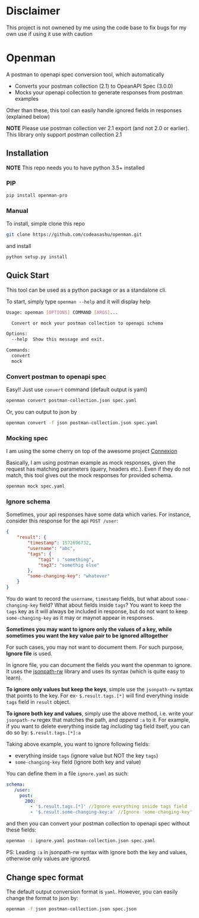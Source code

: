 # Disclaimer
This project is not ownened by me using the code base to fix bugs for my own use if using it use with caution

# Openman

A postman to openapi spec conversion tool, which automatically

- Converts your postman collection (2.1) to OpeanAPI Spec (3.0.0)
- Mocks your openapi collection to generate responses from postman examples

Other than these, this tool can easily handle ignored fields in responses (explained below)

**NOTE** Please use postman collection ver 2.1 export (and not 2.0 or earlier). This library only support postman collection 2.1

## Installation

**NOTE** This repo needs you to have python 3.5+ installed

### PIP

```sh
pip install openman-pro
```

### Manual
To install, simple clone this repo

```sh
git clone https://github.com/codeasashu/openman.git
```

and install

```sh
python setup.py install
```

## Quick Start

This tool can be used as a python package or as a standalone cli.

To start, simply type `openman --help` and it will display help

```sh
Usage: openman [OPTIONS] COMMAND [ARGS]...

  Convert or mock your postman collection to openapi schema

Options:
  --help  Show this message and exit.

Commands:
  convert
  mock
```

### Convert postman to openapi spec

Easy!! Just use `convert` command (default output is yaml)

```sh
openman convert postman-collection.json spec.yaml
```

Or, you can output to json by

```sh
openman convert -f json postman-collection.json spec.yaml
```

### Mocking spec

I am using the some cherry on top of the awesome project [Connexion](https://github.com/zalando/connexion)

Basically, I am using postman example as mock responses, given the request has matching parameters (query, headers etc.). Even if they do not match, this tool gives out the mock responses for provided schema.

```sh
openman mock spec.yaml
```

### Ignore schema

Sometimes, your api responses have some data which varies. For instance, consider this response for the api `POST /user`:

```json
{
    "result": {
        "timestamp": 1572696732,
        "username": "abc",
        "tags": {
            "tag1" : "something",
            "tag3": "somethig else"
        },
        "some-changing-key": "whatever"
    }
}
```

You do want to record the `username`, `timestamp` fields, but what about `some-changing-key` field? What about fields inside `tags`? You want to keep the `tags` key as it will always be included in response, but do not want to keep `some-changing-key` as it may or maynot appear in responses.

**Sometimes you may want to ignore only the values of a key, while sometimes you want the key value pair to be ignored alltogether**

For such cases, you may not want to document them. For such purpose, **Ignore file** is used.

In ignore file, you can document the fields you want the openman to ignore. It uses the [jsonpath-rw](https://pypi.org/project/jsonpath-rw/) library and uses its syntax (which is quite easy to learn).

**To ignore only values but keep the keys**, simple use the `jsonpath-rw` syntax that points to the key. For ex- `$.result.tags.[*]` will find everything inside `tags` field in `result` object.

**To ignore both key and values**, simply use the above method, i.e. write your `jsonpath-rw` regex that matches the path, and *append* `:a` to it. For example, if you want to delete everything inside tag *including* tag field itself, you can do so by: `$.result.tags.[*]:a`


Taking above example, you want to ignore following fields:

- everything inside `tags` (ignore value but NOT the key `tags`)
- `some-changing-key` field (ignore both key and value)

You can define them in a file `ignore.yaml` as such:

```yaml
schema:
   /user:
     post:
       200:
         - '$.result.tags.[*]' //Ignore everything inside tags field
         - '$.result.some-changing-key:a' //Ignore 'some-changing-key'. Note the leading :a 
```

and then you can convert your postman collection to openapi spec without these fields:

```sh
openman -i ignore.yaml postman-collection.json spec.yaml
```

PS: Leading `:a` in jsonpath-rw syntax with ignore both the key and values, otherwise only values are ignored.

## Change spec format

The default output conversion format is `yaml`. However, you can easily change the format to json by:

```sh
openman -f json postman-collection.json spec.json
```
